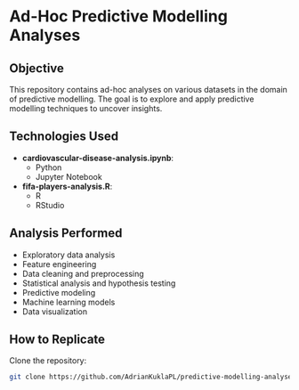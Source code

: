 # Ad-Hoc Predictive Modelling Analyses

## Objective
This repository contains ad-hoc analyses on various datasets in the domain of predictive modelling. The goal is to explore and apply predictive modelling techniques to uncover insights.

## Technologies Used
- **cardiovascular-disease-analysis.ipynb**:
   - Python
   - Jupyter Notebook
- **fifa-players-analysis.R**:
   - R
   - RStudio

## Analysis Performed
- Exploratory data analysis
- Feature engineering
- Data cleaning and preprocessing
- Statistical analysis and hypothesis testing
- Predictive modeling
- Machine learning models
- Data visualization

## How to Replicate
Clone the repository:
   ```bash
   git clone https://github.com/AdrianKuklaPL/predictive-modelling-analyses.git
